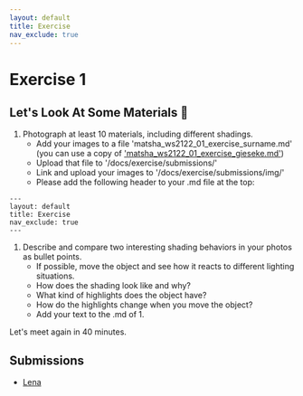 ```yaml
---
layout: default
title: Exercise
nav_exclude: true
---
```



# Exercise 1

## Let's Look At Some Materials  🔎

1. Photograph at least 10 materials, including different shadings.
    * Add your images to a file 'matsha_ws2122_01_exercise_surname.md' (you can use a copy of ['matsha_ws2122_01_exercise_gieseke.md'](submissions/matsha_ws2122_01_exercise_gieseke.md))
    * Upload that file to '/docs/exercise/submissions/'
    * Link and upload your images to '/docs/exercise/submissions/img/'
    * Please add the following header to your .md file at the top:

```
---
layout: default
title: Exercise
nav_exclude: true
---
```

1. Describe and compare two interesting shading behaviors in your photos as bullet points.
    * If possible, move the object and see how it reacts to different lighting situations. 
    * How does the shading look like and why?
    * What kind of highlights does the object have?
    * How do the highlights change when you move the object?
    * Add your text to the .md of 1.


Let's meet again in 40 minutes.


## Submissions

* [Lena](submissions/matsha_ws2122_01_exercise_gieseke.md)

